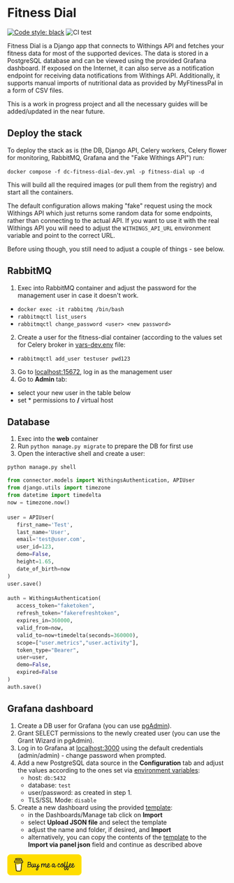 # Fitness Dial
[![Code style: black](https://img.shields.io/badge/code%20style-black-000000.svg)](https://github.com/psf/black)
![CI test](https://github.com/misialq/fitness-dial/actions/workflows/test_and_build.yaml/badge.svg)

Fitness Dial is a Django app that connects to Withings API and fetches your fitness data for most of the supported devices.
The data is stored in a PostgreSQL database and can be viewed using the provided Grafana dashboard. If exposed on the Internet,
it can also serve as a notification endpoint for receiving data notifications from Withings API. 
Additionally, it supports manual imports of nutritional data as provided by MyFtinessPal in a form of CSV files.

This is a work in progress project and all the necessary guides will be added/updated in the near future.  

## Deploy the stack
To deploy the stack as is (the DB, Django API, Celery workers, Celery flower for monitoring, 
RabbitMQ, Grafana and the "Fake Withings API") run:

`docker compose -f dc-fitness-dial-dev.yml -p fitness-dial up -d`

This will build all the required images (or pull them from the registry) and start all the containers.

The default configuration allows making "fake" request using the mock Withings API which just returns
some random data for some endpoints, rather than connecting to the actual API. If you want to use it with the real Withings API
you will need to adjust the `WITHINGS_API_URL` environment variable and point to the correct URL.

Before using though, you still need to adjust a couple of things - see below.

## RabbitMQ
1. Exec into RabbitMQ container and adjust the password for the management user in case it doesn't work.
- `docker exec -it rabbitmq /bin/bash`
- `rabbitmqctl list_users`
- `rabbitmqctl change_password <user> <new password>`
2. Create a user for the fitness-dial container (according to the values set for Celery broker in [vars-dev.env](vars-dev.env) file:
- `rabbitmqctl add_user testuser pwd123`
3. Go to [localhost:15672](http://localhost:15672), log in as the management user
4. Go to __Admin__ tab:
- select your new user in the table below
- set * permissions to __/__ virtual host

## Database
1. Exec into the __web__ container
2. Run `python manage.py migrate` to prepare the DB for first use
3. Open the interactive shell and create a user:

```shell
python manage.py shell
```

```python
from connector.models import WithingsAuthentication, APIUser
from django.utils import timezone
from datetime import timedelta
now = timezone.now()

user = APIUser(
   first_name='Test',
   last_name='User',
   email='test@user.com',
   user_id=123,
   demo=False,
   height=1.65,
   date_of_birth=now
)
user.save()

auth = WithingsAuthentication(
   access_token="faketoken", 
   refresh_token="fakerefreshtoken", 
   expires_in=360000, 
   valid_from=now, 
   valid_to=now+timedelta(seconds=360000), 
   scope=["user.metrics","user.activity"], 
   token_type="Bearer", 
   user=user, 
   demo=False, 
   expired=False
)
auth.save()
```

## Grafana dashboard

1. Create a DB user for Grafana (you can use [pgAdmin](https://www.pgadmin.org/)).
2. Grant SELECT permissions to the newly created user (you can use the Grant Wizard in pgAdmin).
3. Log in to Grafana at [localhost:3000](http://localhost:3000) using the default credentials (admin/admin) - change password when prompted.
4. Add a new PostgreSQL data source in the __Configuration__ tab and adjust the values according to the ones set via [environment variables](vars-dev.env):
    - host: `db:5432`
    - database: `test`
    - user/password: as created in step 1.
    - TLS/SSL Mode: `disable`
5. Create a new dashboard using the provided [template](grafana-dashboard.json):
    - in the Dashboards/Manage tab click on __Import__
    - select __Upload JSON file__ and select the template
    - adjust the name and folder, if desired, and __Import__
    - alternatively, you can copy the contents of the [template](grafana-dashboard.json)
    to the __Import via panel json__ field and continue as described above
      
[![Buy me a coffee](img/bmc-button.png)](https://www.buymeacoffee.com/misialq)
